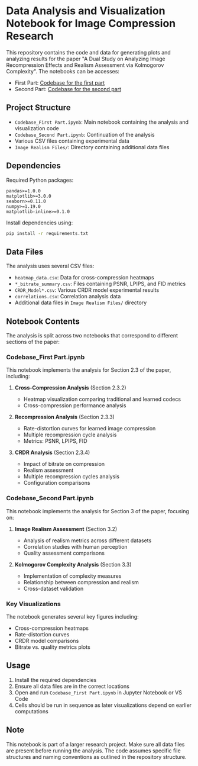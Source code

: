 # Data Analysis and Visualization Notebook for Image Compression Research

This repository contains the code and data for generating plots and analyzing results for the paper "A Dual Study on Analyzing Image Recompression Effects and Realism Assessment via Kolmogorov Complexity". The notebooks can be accesses: 

- First Part: [Codebase for the first part](https://github.com/elif-ozsoy/Recompression_and_Realism/blob/main/Codebase_First%20Part.ipynb)
- Second Part: [Codebase for the second part](https://github.com/elif-ozsoy/Recompression_and_Realism/blob/main/Codebase_Second%20Part.ipynb)

## Project Structure

- `Codebase_First Part.ipynb`: Main notebook containing the analysis and visualization code
- `Codebase_Second Part.ipynb`: Continuation of the analysis
- Various CSV files containing experimental data
- `Image Realism Files/`: Directory containing additional data files

## Dependencies

Required Python packages:
```
pandas>=1.0.0
matplotlib>=3.0.0
seaborn>=0.11.0
numpy>=1.19.0
matplotlib-inline>=0.1.0
```

Install dependencies using:
```bash
pip install -r requirements.txt
```

## Data Files

The analysis uses several CSV files:
- `heatmap_data.csv`: Data for cross-compression heatmaps
- `*_bitrate_summary.csv`: Files containing PSNR, LPIPS, and FID metrics
- `CRDR_Model*.csv`: Various CRDR model experimental results
- `correlations.csv`: Correlation analysis data
- Additional data files in `Image Realism Files/` directory

## Notebook Contents

The analysis is split across two notebooks that correspond to different sections of the paper:

### Codebase_First Part.ipynb
This notebook implements the analysis for Section 2.3 of the paper, including:

1. **Cross-Compression Analysis** (Section 2.3.2)
   - Heatmap visualization comparing traditional and learned codecs
   - Cross-compression performance analysis

2. **Recompression Analysis** (Section 2.3.3)
   - Rate-distortion curves for learned image compression
   - Multiple recompression cycle analysis
   - Metrics: PSNR, LPIPS, FID

3. **CRDR Analysis** (Section 2.3.4)
   - Impact of bitrate on compression
   - Realism assessment
   - Multiple recompression cycles analysis
   - Configuration comparisons

### Codebase_Second Part.ipynb
This notebook implements the analysis for Section 3 of the paper, focusing on:

1. **Image Realism Assessment** (Section 3.2)
   - Analysis of realism metrics across different datasets
   - Correlation studies with human perception
   - Quality assessment comparisons

2. **Kolmogorov Complexity Analysis** (Section 3.3)
   - Implementation of complexity measures
   - Relationship between compression and realism
   - Cross-dataset validation

### Key Visualizations

The notebook generates several key figures including:
- Cross-compression heatmaps
- Rate-distortion curves
- CRDR model comparisons
- Bitrate vs. quality metrics plots

## Usage

1. Install the required dependencies
2. Ensure all data files are in the correct locations
3. Open and run `Codebase_First Part.ipynb` in Jupyter Notebook or VS Code
4. Cells should be run in sequence as later visualizations depend on earlier computations

## Note

This notebook is part of a larger research project. Make sure all data files are present before running the analysis. The code assumes specific file structures and naming conventions as outlined in the repository structure.
